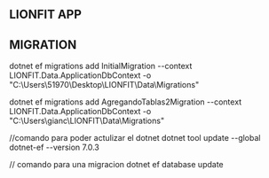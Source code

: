 ## LIONFIT APP

## MIGRATION

dotnet ef migrations add InitialMigration --context LIONFIT.Data.ApplicationDbContext -o "C:\Users\51970\Desktop\LIONFIT\Data\Migrations"

dotnet ef migrations add AgregandoTablas2Migration --context LIONFIT.Data.ApplicationDbContext -o "C:\Users\gianc\LIONFIT\Data\Migrations"


//comando para poder actulizar el dotnet
dotnet tool update --global dotnet-ef --version 7.0.3

// comando para una migracion 
dotnet ef database update